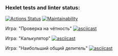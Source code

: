 ### Hexlet tests and linter status:
[![Actions Status](https://github.com/JonnyPovidlos/java-project-61/actions/workflows/hexlet-check.yml/badge.svg)](https://github.com/JonnyPovidlos/java-project-61/actions)
[![Maintainability](https://api.codeclimate.com/v1/badges/62a2d680f074149d9e25/maintainability)](https://codeclimate.com/github/JonnyPovidlos/java-project-61/maintainability)

Игра: "Проверка на чётность"
[![asciicast](https://asciinema.org/a/CEESUBOw772f29ULGTN0gdeIL.svg)](https://asciinema.org/a/CEESUBOw772f29ULGTN0gdeIL)

Игра: "Калькулятор"
[![asciicast](https://asciinema.org/a/AKHCodPCtEYQ2G5rnHpSAFwaf.svg)](https://asciinema.org/a/AKHCodPCtEYQ2G5rnHpSAFwaf)

Игра: "Наибольший общий делитель"
[![asciicast](https://asciinema.org/a/Azy70fdlkzuAwpGz1fFJwfLE4.svg)](https://asciinema.org/a/Azy70fdlkzuAwpGz1fFJwfLE4)